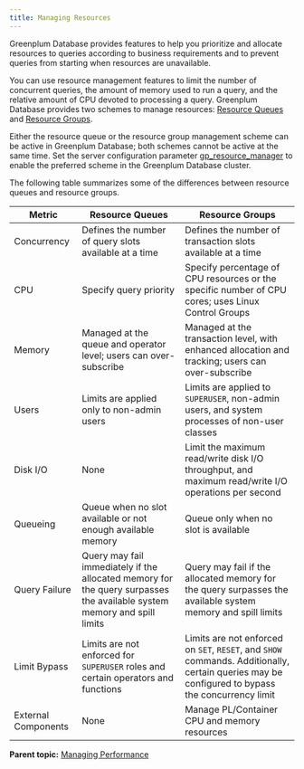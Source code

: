 ```yaml
---
title: Managing Resources 
---
```


Greenplum Database provides features to help you prioritize and allocate resources to queries according to business requirements and to prevent queries from starting when resources are unavailable.

You can use resource management features to limit the number of concurrent queries, the amount of memory used to run a query, and the relative amount of CPU devoted to processing a query. Greenplum Database provides two schemes to manage resources: [Resource Queues](workload_mgmt.html) and [Resource Groups](workload_mgmt_resgroups.html).

Either the resource queue or the resource group management scheme can be active in Greenplum Database; both schemes cannot be active at the same time. Set the server configuration parameter [gp_resource_manager](../ref_guide/config_params/guc-list.html.md#gp_resource_manager) to enable the preferred scheme in the Greenplum Database cluster.

The following table summarizes some of the differences between resource queues and resource groups.

|Metric|Resource Queues|Resource Groups|
|------|---------------|---------------|
|Concurrency|Defines the number of query slots available at a time|Defines the number of transaction slots available at a time|
|CPU|Specify query priority|Specify percentage of CPU resources or the specific number of CPU cores; uses Linux Control Groups|
|Memory|Managed at the queue and operator level; users can over-subscribe|Managed at the transaction level, with enhanced allocation and tracking; users can over-subscribe|
|Users|Limits are applied only to non-admin users|Limits are applied to `SUPERUSER`, non-admin users, and system processes of non-user classes|
|Disk I/O|None|Limit the maximum read/write disk I/O throughput, and maximum read/write I/O operations per second|
|Queueing|Queue when no slot available or not enough available memory|Queue only when no slot is available|
|Query Failure|Query may fail immediately if the allocated memory for the query surpasses the available system memory and spill limits|Query may fail if the allocated memory for the query surpasses the available system memory and spill limits|
|Limit Bypass|Limits are not enforced for `SUPERUSER` roles and certain operators and functions|Limits are not enforced on `SET`, `RESET`, and `SHOW` commands. Additionally, certain queries may be configured to bypass the concurrency limit|
|External Components|None|Manage PL/Container CPU and memory resources|

**Parent topic:** [Managing Performance](partV.html)

